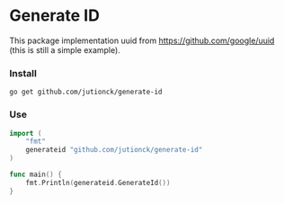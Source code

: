 # Generate ID

This package implementation uuid from https://github.com/google/uuid (this is still a simple example).

### Install
```
go get github.com/jutionck/generate-id
```

### Use
```go
import (
	"fmt"
	generateid "github.com/jutionck/generate-id"
)

func main() {
	fmt.Println(generateid.GenerateId())
}
```
